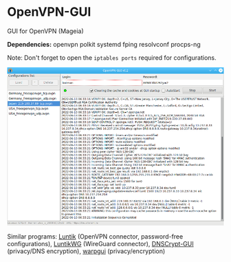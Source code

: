 # OpenVPN-GUI
GUI for OpenVPN (Mageia)  
  
**Dependencies:** openvpn polkit systemd fping resolvconf procps-ng  

Note: Don't forget to open the `iptables ports` required for configurations.  
  
![](https://github.com/AKotov-dev/OpenVPN-GUI/blob/main/ScreenShots/OpenVPN-GUI.png)  
  
Similar programs: [Luntik](https://github.com/AKotov-dev/luntik) (OpenVPN connector, password-free configurations), [LuntikWG](https://github.com/AKotov-dev/luntikwg) (WireGuard connector), [DNSCrypt-GUI](https://github.com/AKotov-dev/dnscrypt-gui) (privacy/DNS encryption), [warpgui](https://github.com/AKotov-dev/warpgui) (privacy/encryption)
